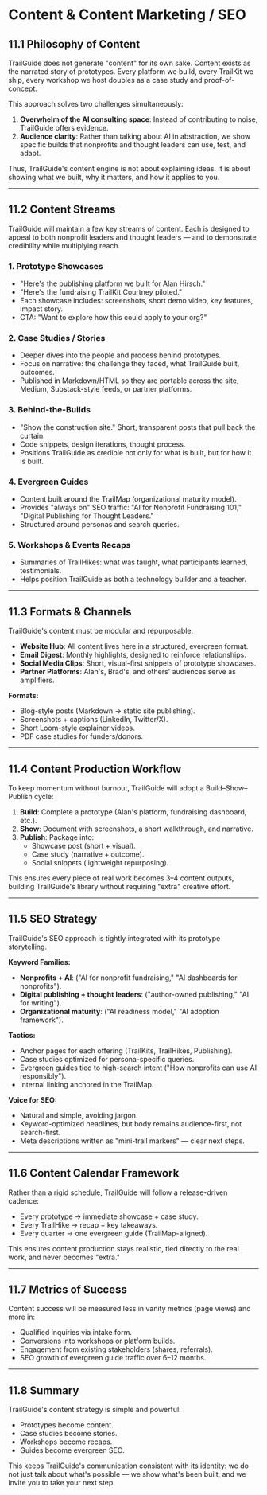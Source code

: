 # Content & Content Marketing / SEO

## 11.1 Philosophy of Content

TrailGuide does not generate "content" for its own sake. Content exists as the narrated story of prototypes. Every platform we build, every TrailKit we ship, every workshop we host doubles as a case study and proof-of-concept.

This approach solves two challenges simultaneously:
1. **Overwhelm of the AI consulting space**: Instead of contributing to noise, TrailGuide offers evidence.
2. **Audience clarity**: Rather than talking about AI in abstraction, we show specific builds that nonprofits and thought leaders can use, test, and adapt.

Thus, TrailGuide's content engine is not about explaining ideas. It is about showing what we built, why it matters, and how it applies to you.

---

## 11.2 Content Streams

TrailGuide will maintain a few key streams of content. Each is designed to appeal to both nonprofit leaders and thought leaders — and to demonstrate credibility while multiplying reach.

### 1. Prototype Showcases
- "Here's the publishing platform we built for Alan Hirsch."
- "Here's the fundraising TrailKit Courtney piloted."
- Each showcase includes: screenshots, short demo video, key features, impact story.
- CTA: "Want to explore how this could apply to your org?"

### 2. Case Studies / Stories
- Deeper dives into the people and process behind prototypes.
- Focus on narrative: the challenge they faced, what TrailGuide built, outcomes.
- Published in Markdown/HTML so they are portable across the site, Medium, Substack-style feeds, or partner platforms.

### 3. Behind-the-Builds
- "Show the construction site." Short, transparent posts that pull back the curtain.
- Code snippets, design iterations, thought process.
- Positions TrailGuide as credible not only for what is built, but for how it is built.

### 4. Evergreen Guides
- Content built around the TrailMap (organizational maturity model).
- Provides "always on" SEO traffic: "AI for Nonprofit Fundraising 101," "Digital Publishing for Thought Leaders."
- Structured around personas and search queries.

### 5. Workshops & Events Recaps
- Summaries of TrailHikes: what was taught, what participants learned, testimonials.
- Helps position TrailGuide as both a technology builder and a teacher.

---

## 11.3 Formats & Channels

TrailGuide's content must be modular and repurposable.
- **Website Hub**: All content lives here in a structured, evergreen format.
- **Email Digest**: Monthly highlights, designed to reinforce relationships.
- **Social Media Clips**: Short, visual-first snippets of prototype showcases.
- **Partner Platforms**: Alan's, Brad's, and others' audiences serve as amplifiers.

**Formats:**
- Blog-style posts (Markdown → static site publishing).
- Screenshots + captions (LinkedIn, Twitter/X).
- Short Loom-style explainer videos.
- PDF case studies for funders/donors.

---

## 11.4 Content Production Workflow

To keep momentum without burnout, TrailGuide will adopt a Build–Show–Publish cycle:
1. **Build**: Complete a prototype (Alan's platform, fundraising dashboard, etc.).
2. **Show**: Document with screenshots, a short walkthrough, and narrative.
3. **Publish**: Package into:
   - Showcase post (short + visual).
   - Case study (narrative + outcome).
   - Social snippets (lightweight repurposing).

This ensures every piece of real work becomes 3–4 content outputs, building TrailGuide's library without requiring "extra" creative effort.

---

## 11.5 SEO Strategy

TrailGuide's SEO approach is tightly integrated with its prototype storytelling.

**Keyword Families:**
- **Nonprofits + AI**: ("AI for nonprofit fundraising," "AI dashboards for nonprofits").
- **Digital publishing + thought leaders**: ("author-owned publishing," "AI for writing").
- **Organizational maturity**: ("AI readiness model," "AI adoption framework").

**Tactics:**
- Anchor pages for each offering (TrailKits, TrailHikes, Publishing).
- Case studies optimized for persona-specific queries.
- Evergreen guides tied to high-search intent ("How nonprofits can use AI responsibly").
- Internal linking anchored in the TrailMap.

**Voice for SEO:**
- Natural and simple, avoiding jargon.
- Keyword-optimized headlines, but body remains audience-first, not search-first.
- Meta descriptions written as "mini-trail markers" — clear next steps.

---

## 11.6 Content Calendar Framework

Rather than a rigid schedule, TrailGuide will follow a release-driven cadence:
- Every prototype → immediate showcase + case study.
- Every TrailHike → recap + key takeaways.
- Every quarter → one evergreen guide (TrailMap-aligned).

This ensures content production stays realistic, tied directly to the real work, and never becomes "extra."

---

## 11.7 Metrics of Success

Content success will be measured less in vanity metrics (page views) and more in:
- Qualified inquiries via intake form.
- Conversions into workshops or platform builds.
- Engagement from existing stakeholders (shares, referrals).
- SEO growth of evergreen guide traffic over 6–12 months.

---

## 11.8 Summary

TrailGuide's content strategy is simple and powerful:
- Prototypes become content.
- Case studies become stories.
- Workshops become recaps.
- Guides become evergreen SEO.

This keeps TrailGuide's communication consistent with its identity: we do not just talk about what's possible — we show what's been built, and we invite you to take your next step.
